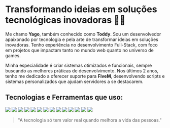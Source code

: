 # Transformando ideias em soluções tecnológicas inovadoras 👨‍💻

Me chamo **Yago**, também conhecido como **Toddy**. Sou um desenvolvedor apaixonado por tecnologia e pela arte de transformar ideias em soluções inovadoras. Tenho experiência no desenvolvimento Full-Stack, com foco em projetos que impactam tanto no mundo web quanto no universo de games.

Minha especialidade é criar sistemas otimizados e funcionais, sempre buscando as melhores práticas de desenvolvimento. Nos últimos 2 anos, tenho me dedicado a oferecer suporte para **FiveM**, desenvolvendo scripts e sistemas personalizados que ajudam servidores a se destacarem.

## Tecnologias e Ferramentas que uso:

[![](https://skillicons.dev/icons?i=lua)](https://www.lua.org/docs.html)
[![](https://skillicons.dev/icons?i=html)](https://developer.mozilla.org/en-US/docs/Web/HTML)
[![](https://skillicons.dev/icons?i=css)](https://developer.mozilla.org/en-US/docs/Web/CSS)
[![](https://skillicons.dev/icons?i=js)](https://developer.mozilla.org/en-US/docs/Web/JavaScript)
[![](https://skillicons.dev/icons?i=ts)](https://www.typescriptlang.org/)
[![](https://skillicons.dev/icons?i=react)](https://react.dev/)
[![](https://skillicons.dev/icons?i=tailwind)](https://tailwindcss.com/)
[![](https://skillicons.dev/icons?i=vite)](https://vite.dev/)
[![](https://skillicons.dev/icons?i=nodejs)](https://nodejs.org/en)
[![](https://skillicons.dev/icons?i=mysql)](https://www.mysql.com/)
[![](https://skillicons.dev/icons?i=discordjs)](https://discord.js.org/)
[![](https://skillicons.dev/icons?i=figma)](https://www.figma.com/downloads/)
[![](https://skillicons.dev/icons?i=git)](https://git-scm.com/)
[![](https://skillicons.dev/icons?i=vscode)](https://code.visualstudio.com/)

> "A tecnologia só tem valor real quando melhora a vida das pessoas."  
